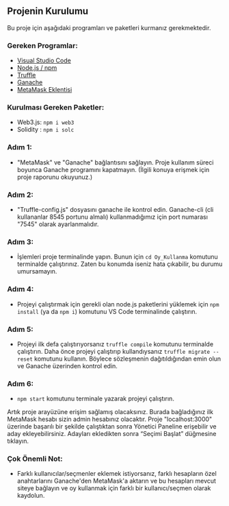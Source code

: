 
## Projenin Kurulumu

Bu proje için aşağıdaki programları ve paketleri kurmanız gerekmektedir.

### Gereken Programlar:

- [Visual Studio Code](https://code.visualstudio.com/download)
- [Node.js / npm](https://nodejs.org/en/download)
- [Truffle](https://trufflesuite.com/docs/truffle/how-to/install/)
- [Ganache](https://trufflesuite.com/ganache/)
- [MetaMask Eklentisi](https://chromewebstore.google.com/detail/metamask/nkbihfbeogaeaoehlefnkodbefgpgknn)

### Kurulması Gereken Paketler:

- Web3.js: `npm i web3`
- Solidity : `npm i solc`

### Adım 1:

- "MetaMask" ve "Ganache" bağlantısını sağlayın. Proje kullanım süreci boyunca Ganache programını kapatmayın. (İlgili konuya erişmek için proje raporunu okuyunuz.)

### Adım 2:

- "Truffle-config.js" dosyasını ganache ile kontrol edin. Ganache-cli (cli kullananlar 8545 portunu almalı) kullanmadığımız için port numarası "7545" olarak ayarlanmalıdır.

### Adım 3:

- İşlemleri proje terminalinde yapın. Bunun için `cd Oy_Kullanma` komutunu terminalde çalıştırınız. Zaten bu konumda iseniz hata çıkabilir, bu durumu umursamayın.

### Adım 4:

- Projeyi çalıştırmak için gerekli olan node.js paketlerini yüklemek için `npm install` (ya da `npm i`) komutunu VS Code terminalinde çalıştırın.

### Adım 5:

- Projeyi ilk defa çalıştırıyorsanız `truffle compile` komutunu terminalde çalıştırın. Daha önce projeyi çalıştırıp kullandıysanız `truffle migrate --reset` komutunu kullanın. Böylece sözleşmenin dağıtıldığından emin olun ve Ganache üzerinden kontrol edin.

### Adım 6:

- `npm start` komutunu terminale yazarak projeyi çalıştırın.

Artık proje arayüzüne erişim sağlamış olacaksınız. Burada bağladığınız ilk MetaMask hesabı sizin admin hesabınız olacaktır. Proje "localhost:3000" üzerinde başarılı bir şekilde çalıştıktan sonra Yönetici Paneline erişebilir ve aday ekleyebilirsiniz. Adayları ekledikten sonra “Seçimi Başlat” düğmesine tıklayın.

### Çok Önemli Not:

- Farklı kullanıcılar/seçmenler eklemek istiyorsanız, farklı hesapların özel anahtarlarını Ganache'den MetaMask'a aktarın ve bu hesapları mevcut siteye bağlayın ve oy kullanmak için farklı bir kullanıcı/seçmen olarak kaydolun.

